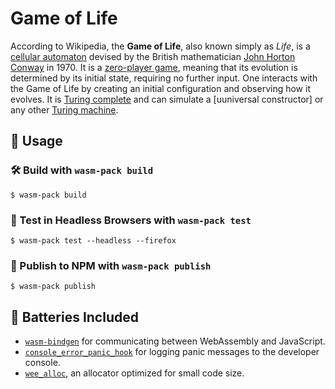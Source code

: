 # Game of Life
According to Wikipedia, the **Game of Life**, also known simply as *Life*, is a [cellular automaton]
devised by the British mathematician [John Horton Conway] in 1970.
It is a [zero-player game], meaning that its evolution is determined by its initial state,
requiring no further input. One interacts with the Game of Life by creating an initial
configuration and observing how it evolves. It is [Turing complete] and can simulate a
[uuniversal constructor] or any other [Turing machine].

[John Horton Conway]: https://en.wikipedia.org/wiki/John_Horton_Conway
[cellular automaton]: https://en.wikipedia.org/wiki/Cellular_automaton
[zero-player game]: https://en.wikipedia.org/wiki/Zero-player_game
[Turing complete]: https://en.wikipedia.org/wiki/Turing_complete
[Turing machine]: https://en.wikipedia.org/wiki/Turing_machine

## 🚴 Usage

### 🛠️ Build with `wasm-pack build`

```shell
$ wasm-pack build
```

### 🔬 Test in Headless Browsers with `wasm-pack test`

```shell
$ wasm-pack test --headless --firefox
```

### 🎁 Publish to NPM with `wasm-pack publish`

```shell
$ wasm-pack publish
```

## 🔋 Batteries Included

- [`wasm-bindgen`] for communicating between WebAssembly and JavaScript.
- [`console_error_panic_hook`] for logging panic messages to the developer console.
- [`wee_alloc`], an allocator optimized for small code size.

[`wasm-bindgen`]: https://github.com/rustwasm/wasm-bindgen
[`console_error_panic_hook`]: https://github.com/rustwasm/console_error_panic_hook
[`wee_alloc`]: https://github.com/rustwasm/wee_alloc
